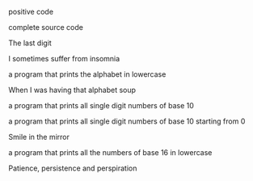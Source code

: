positive code

complete source code 

The last digit

I sometimes suffer from insomnia

a program that prints the alphabet in lowercase

When I was having that alphabet soup

a program that prints all single digit numbers of base 10

a program that prints all single digit numbers of base 10 starting from 0

Smile in the mirror

a program that prints all the numbers of base 16 in lowercase

Patience, persistence and perspiration

